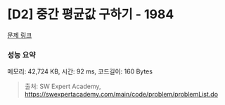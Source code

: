 # [D2] 중간 평균값 구하기 - 1984 

[문제 링크](https://swexpertacademy.com/main/code/problem/problemDetail.do?contestProbId=AV5Pw_-KAdcDFAUq) 

### 성능 요약

메모리: 42,724 KB, 시간: 92 ms, 코드길이: 160 Bytes



> 출처: SW Expert Academy, https://swexpertacademy.com/main/code/problem/problemList.do